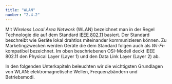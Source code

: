 ```yaml
---
title: "WLAN"
number: "2.4.2"
---
```


Mit *Wireless Local Area Network* (WLAN) bezeichnet man in der Regel Technologie die auf dem Standard [IEEE 802.11](https://de.wikipedia.org/wiki/IEEE_802.11) basiert. Der Standard beschreibt wie Geräte lokal drahtlos miteinander kommunizieren können. Zu Marketingzwecken werden Geräte die dem Standard folgen auch als *Wi-Fi*-kompatibel bezeichnet. Im oben beschriebenen OSI-Modell deckt IEEE 802.11 den Physical Layer (Layer 1) und den Data Link Layer (Layer 2) ab.

In den folgenden Unterkapiteln beleuchten wir die wichtigsten Grundlagen von WLAN: elektromagnetische Wellen, Frequenzbändern und Betriebsmodi.
